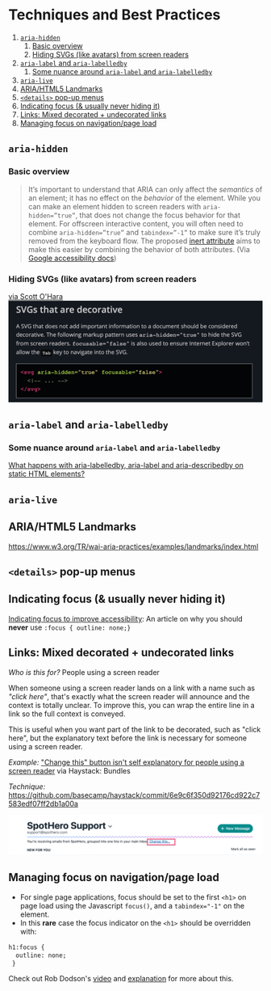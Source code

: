 # Techniques and Best Practices

1. [`aria-hidden`](#aria-hidden)
   1. [Basic overview](#basic-overview)
   2. [Hiding SVGs (like avatars) from screen readers](#hiding-svgs-like-avatars-from-screen-readers)
2. [`aria-label` and `aria-labelledby`](#aria-label-and-aria-labelledby)
   1. [Some nuance around `aria-label` and `aria-labelledby`](#some-nuance-around-aria-label-and-aria-labelledby)
3. [`aria-live`](#aria-live)
4. [ARIA/HTML5 Landmarks](#ariahtml5-landmarks)
5. [`<details>` pop-up menus](#details-pop-up-menus)
6. [Indicating focus (& usually never hiding it)](#indicating-focus--usually-never-hiding-it)
7. [Links: Mixed decorated + undecorated links](#links-mixed-decorated--undecorated-links)
8. [Managing focus on navigation/page load](#managing-focus-on-navigationpage-load)

## `aria-hidden`

### Basic overview

>It’s important to understand that ARIA can only affect the *semantics* of an element; it has no effect on the *behavior* of the element. While you can make an element hidden to screen readers with `aria-hidden=”true”`, that does not change the focus behavior for that element. For offscreen interactive content, you will often need to combine `aria-hidden=”true”` and `tabindex=”-1”` to make sure it’s truly removed from the keyboard flow. The proposed [inert attribute](https://github.com/WICG/inert) aims to make this easier by combining the behavior of both attributes. (Via [Google accessibility docs](https://developers.google.com/web/fundamentals/accessibility/how-to-review))


### Hiding SVGs (like avatars) from screen readers

[via Scott O'Hara](https://www.scottohara.me/blog/2019/05/22/contextual-images-svgs-and-a11y.html)
![decorative svgs](/images/decorative-svgs.png)

## `aria-label` and `aria-labelledby`

### Some nuance around `aria-label` and `aria-labelledby`

[What happens with aria-labelledby, aria-label and aria-describedby on static HTML elements?](https://www.davidmacd.com/blog/does-aria-label-override-static-text.html)

## `aria-live`

## ARIA/HTML5 Landmarks

https://www.w3.org/TR/wai-aria-practices/examples/landmarks/index.html

## `<details>` pop-up menus

## Indicating focus (& usually never hiding it)

[Indicating focus to improve accessibility](https://hiddedevries.nl/en/blog/2019-06-06-indicating-focus-to-improve-accessibility): An article on why you should **never** use `:focus { outline: none;}`

## Links: Mixed decorated + undecorated links

*Who is this for?* People using a screen reader

When someone using a screen reader lands on a link with a name such as *"click here"*, that's exactly what the screen reader will announce and the context is totally unclear. To improve this, you can wrap the entire line in a link so the full context is conveyed.

This is useful when you want part of the link to be decorated, such as "click here", but the explanatory text before the link is necessary for someone using a screen reader.

*Example:* ["Change this" button isn't self explanatory for people using a screen reader](https://3.basecamp.com/2914079/buckets/11898988/todos/1851452489) via Haystack: Bundles

*Technique:* https://github.com/basecamp/haystack/commit/6e9c6f350d92176cd922c7583edf07ff2db1a00a

![mixed links](/images/mixed-link.png)

## Managing focus on navigation/page load

* For single page applications, focus should be set to the first `<h1>` on page load using the Javascript `focus()`, and a `tabindex="-1"` on the element.
* In this **rare** case the focus indicator on the `<h1>` should be overridden with:
```
h1:focus {
  outline: none;
 }
```

Check out Rob Dodson's [video](https://www.youtube.com/watch?time_continue=44&v=srLRSQg6Jgg) and [explanation](https://dev.to/robdodson/managing-focus-64l) for more about this.
